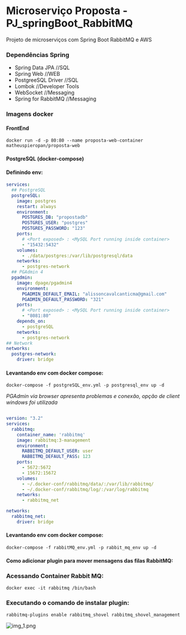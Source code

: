 # Microserviço Proposta - PJ_springBoot_RabbitMQ
Projeto de microserviços com Spring Boot RabbitMQ e AWS

### Dependências Spring
- Spring Data JPA   //SQL
- Spring Web //WEB
- PostgreeSQL Driver //SQL
- Lombok //Developer Tools
- WebSocket //Messaging
- Spring for RabbitMQ //Messaging

### Imagens docker

#### FrontEnd

``docker run -d -p 80:80 --name proposta-web-container matheuspieropan/proposta-web``

#### PostgreSQL (docker-compose)

#### Definindo env:

```yaml
services:
  ## PostgreSQL
  postgreSQL:
    image: postgres
    restart: always
    environment:
      POSTGRES_DB: "propostadb"
      POSTGRES_USER: "postgres"
      POSTGRES_PASSWORD: "123"
    ports:
      # <Port exposed> : <MySQL Port running inside container>
      - "15432:5432"
    volumes:
      - ./data/postgres:/var/lib/postgresql/data
    networks:
      - postgres-network
  ## PGAdmin 4
  pgadmin:
    image: dpage/pgadmin4
    environment:
      PGADMIN_DEFAULT_EMAIL: "alissoncavalcanticma@gmail.com"
      PGADMIN_DEFAULT_PASSWORD: "321"
    ports:
      # <Port exposed> : <MySQL Port running inside container>
      - "8081:80"
    depends_on:
      - postgreSQL
    networks:
      - postgres-network
## Network
networks:
  postgres-network:
    driver: bridge
```
#### Levantando env com docker compose:

``docker-compose -f postgreSQL_env.yml -p postgresql_env up -d``

*PGAdmin via browser apresenta problemas e conexão, opção de client windows foi utilizada*

```yaml

version: "3.2"
services:
  rabbitmq:
    container_name: 'rabbitmq'
    image: rabbitmq:3-management
    environment:
      RABBITMQ_DEFAULT_USER: user
      RABBITMQ_DEFAULT_PASS: 123
    ports:
      - 5672:5672
      - 15672:15672
    volumes:
      - ~/.docker-conf/rabbitmq/data/:/var/lib/rabbitmq/
      - ~/.docker-conf/rabbitmq/log/:/var/log/rabbitmq
    networks:
      - rabbitmq_net

networks:
  rabbitmq_net:
    driver: bridge

```
#### Levantando env com docker compose:

``docker-compose -f rabbitMQ_env.yml -p rabbit_mq_env up -d``

#### Como adicionar plugin para  mover mensagens das filas RabbitMQ:

### Acessando Container Rabbit MQ:
``docker exec -it rabbitmq /bin/bash``

### Executando o comando de instalar plugin:
```rabbitmq-plugins enable rabbitmq_shovel rabbitmq_shovel_management```

![img_1.png](img_1.png)